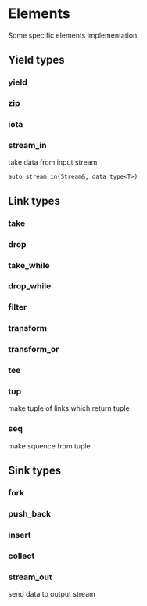 # Elements

Some specific elements implementation.

## Yield types

### yield

### zip

### iota

### stream_in

take data from input stream

`auto stream_in(Stream&, data_type<T>)`


## Link types

### take

### drop

### take_while

### drop_while

### filter

### transform

### transform_or

### tee

### tup

make tuple of links which return tuple

### seq

make squence from tuple


## Sink types

### fork

### push_back

### insert

### collect

### stream_out

send data to output stream